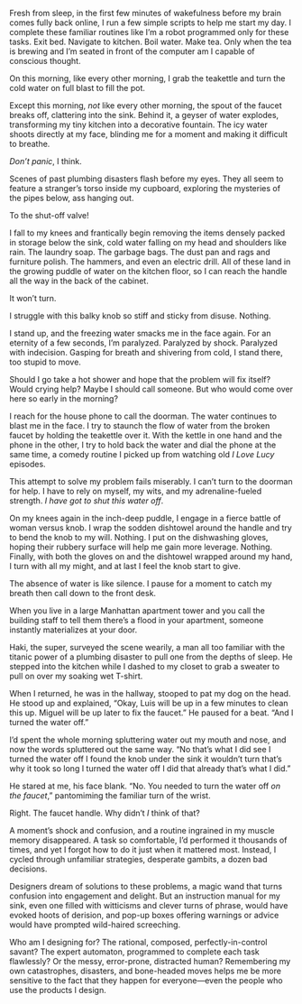 Fresh from sleep, in the first few minutes of wakefulness before my brain comes fully back online, I run a few simple scripts to help me start my day. I complete these familiar routines like I’m a robot programmed only for these tasks. Exit bed. Navigate to kitchen. Boil water. Make tea. Only when the tea is brewing and I’m seated in front of the computer am I capable of conscious thought.

On this morning, like every other morning, I grab the teakettle and turn the cold water on full blast to fill the pot.

Except this morning, *not* like every other morning, the spout of the faucet breaks off, clattering into the sink. Behind it, a geyser of water explodes, transforming my tiny kitchen into a decorative fountain. The icy water shoots directly at my face, blinding me for a moment and making it difficult to breathe.

*Don’t panic*, I think.

Scenes of past plumbing disasters flash before my eyes. They all seem to feature a stranger’s torso inside my cupboard, exploring the mysteries of the pipes below, ass hanging out.

To the shut-off valve!

I fall to my knees and frantically begin removing the items densely packed in storage below the sink, cold water falling on my head and shoulders like rain. The laundry soap. The garbage bags. The dust pan and rags and furniture polish. The hammers, and even an electric drill. All of these land in the growing puddle of water on the kitchen floor, so I can reach the handle all the way in the back of the cabinet.

It won’t turn.

I struggle with this balky knob so stiff and sticky from disuse. Nothing.

I stand up, and the freezing water smacks me in the face again. For an eternity of a few seconds, I’m paralyzed. Paralyzed by shock. Paralyzed with indecision. Gasping for breath and shivering from cold, I stand there, too stupid to move.

Should I go take a hot shower and hope that the problem will fix itself? Would crying help? Maybe I should call someone. But who would come over here so early in the morning?

I reach for the house phone to call the doorman. The water continues to blast me in the face. I try to staunch the flow of water from the broken faucet by holding the teakettle over it. With the kettle in one hand and the phone in the other, I try to hold back the water and dial the phone at the same time, a comedy routine I picked up from watching old *I Love Lucy* episodes.

This attempt to solve my problem fails miserably. I can’t turn to the doorman for help. I have to rely on myself, my wits, and my adrenaline-fueled strength. *I have got to shut this water off*.

On my knees again in the inch-deep puddle, I engage in a fierce battle of woman versus knob. I wrap the sodden dishtowel around the handle and try to bend the knob to my will. Nothing. I put on the dishwashing gloves, hoping their rubbery surface will help me gain more leverage. Nothing. Finally, with both the gloves on and the dishtowel wrapped around my hand, I turn with all my might, and at last I feel the knob start to give.

The absence of water is like silence. I pause for a moment to catch my breath then call down to the front desk.

When you live in a large Manhattan apartment tower and you call the building staff to tell them there’s a flood in your apartment, someone instantly materializes at your door.

Haki, the super, surveyed the scene wearily, a man all too familiar with the titanic power of a plumbing disaster to pull one from the depths of sleep. He stepped into the kitchen while I dashed to my closet to grab a sweater to pull on over my soaking wet T-shirt.

When I returned, he was in the hallway, stooped to pat my dog on the head. He stood up and explained, “Okay, Luis will be up in a few minutes to clean this up. Miguel will be up later to fix the faucet.” He paused for a beat. “And I turned the water off.”

I’d spent the whole morning spluttering water out my mouth and nose, and now the words spluttered out the same way. “No that’s what I did see I turned the water off I found the knob under the sink it wouldn’t turn that’s why it took so long I turned the water off I did that already that’s what I did.”

He stared at me, his face blank. “No. You needed to turn the water off *on the faucet*,” pantomiming the familiar turn of the wrist.

Right. The faucet handle. Why didn’t *I* think of that?

A moment’s shock and confusion, and a routine ingrained in my muscle memory disappeared. A task so comfortable, I’d performed it thousands of times, and yet I forgot how to do it just when it mattered most. Instead, I cycled through unfamiliar strategies, desperate gambits, a dozen bad decisions.

Designers dream of solutions to these problems, a magic wand that turns confusion into engagement and delight. But an instruction manual for my sink, even one filled with witticisms and clever turns of phrase, would have evoked hoots of derision, and pop-up boxes offering warnings or advice would have prompted wild-haired screeching.

Who am I designing for? The rational, composed, perfectly-in-control savant? The expert automaton, programmed to complete each task flawlessly? Or the messy, error-prone, distracted human? Remembering my own catastrophes, disasters, and bone-headed moves helps me be more sensitive to the fact that they happen for everyone—even the people who use the products I design.